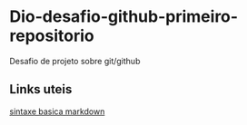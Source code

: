 # Dio-desafio-github-primeiro-repositorio
Desafio de projeto sobre git/github

## Links uteis
[sintaxe basica markdown](https://docs.pipz.com/central-de-ajuda/learning-center/guia-basico-de-markdown#open)
